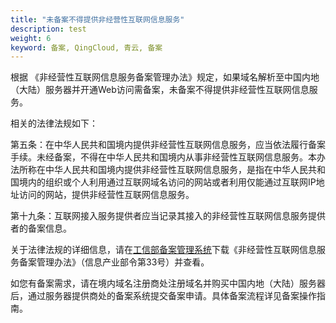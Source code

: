 ```yaml
---
title: "未备案不得提供非经营性互联网信息服务"
description: test
weight: 6
keyword: 备案, QingCloud, 青云, 备案
---
```




根据 《非经营性互联网信息服务备案管理办法》规定，如果域名解析至中国内地（大陆）服务器并开通Web访问需备案，未备案不得提供非经营性互联网信息服务。 

相关的法律法规如下： 

第五条：在中华人民共和国境内提供非经营性互联网信息服务，应当依法履行备案手续。未经备案，不得在中华人民共和国境内从事非经营性互联网信息服务。本办法所称在中华人民共和国境内提供非经营性互联网信息服务，是指在中华人民共和国境内的组织或个人利用通过互联网域名访问的网站或者利用仅能通过互联网IP地址访问的网站，提供非经营性互联网信息服务。

第十九条：互联网接入服务提供者应当记录其接入的非经营性互联网信息服务提供者的备案信息。

关于法律法规的详细信息，请在[工信部备案管理系统](https://beian.miit.gov.cn)下载《非经营性互联网信息服务备案管理办法》（信息产业部令第33号）并查看。 

如您有备案需求，请在境内域名注册商处注册域名并购买中国内地（大陆）服务器后，通过服务器提供商处的备案系统提交备案申请。具体备案流程详见备案操作指南。